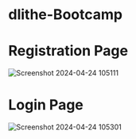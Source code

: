 # dlithe-Bootcamp

# Registration Page

![Screenshot 2024-04-24 105111](https://github.com/Parvez175/dlithe/assets/131685469/bf4d6057-cfdd-4fb2-ac17-aa06258b02c2)

# Login Page


![Screenshot 2024-04-24 105301](https://github.com/Parvez175/dlithe/assets/131685469/3ca22f68-198b-4eb5-a4dc-b2f8d52c060c)
